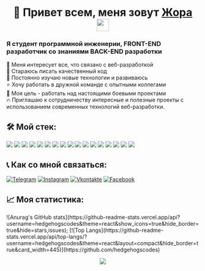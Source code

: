 <h1 align="center">📌 Привет всем, меня зовут <a href="https://t.me/heritage_arm" target="_blank">Жора</a> 
<img src="https://github.com/blackcater/blackcater/raw/main/images/Hi.gif" height="32"/></h1>
<h3 width="100%">Я студент программной инженерии, FRONT-END разработчик со знаниями BACK-END разработки</h3>

👀 Меня интересует все, что связано с веб-разработкой<br>
📝 Стараюсь писать качественный код<br>
💫 Постоянно изучаю новые технологии и развиваюсь<br>
⭐ Хочу работать в дружной команде с опытными коллегами<br>
🎯 Моя цель - работать над настоящими боевыми проектами<br>
🔥 Приглашаю к сотрудничеству интересные и полезные проекты с использованием современных технологий веб-разработки.<br>

<div>
<h2>🛠 Мой стек:</h2>
<img src="https://img.shields.io/badge/html5-090909.svg?style=for-the-badge&logo=html5&logoColor=#FF4500" />
<img src="https://img.shields.io/badge/css3-090909.svg?style=for-the-badge&logo=css3&logoColor=0000FF" />
<img src="https://img.shields.io/badge/javascript-090909.svg?style=for-the-badge&logo=javascript&logoColor=%23F7DF1E" />
<img src="https://img.shields.io/badge/react-090909.svg?style=for-the-badge&logo=react&logoColor=%2361DAFB" />
<img src="https://img.shields.io/badge/Node.JS-090909.svg?style=for-the-badge&logo=node.js&logoColor=#00FA9A" />
<img src="https://img.shields.io/badge/Sql-090909.svg?style=for-the-badge&logo=mysql&logoColor=#0000FF" />
<img src="https://img.shields.io/badge/MongoDB-090909.svg?style=for-the-badge&logo=MongoDB&logoColor=2d572c" />
<img src="https://img.shields.io/badge/-C++-090909?style=for-the-badge&logo=C%2b%2b&logoColor=6296CC" />
<img src="https://img.shields.io/badge/python-090909.svg?style=for-the-badge&logo=python&logoColor=00648B" />
<img src="https://img.shields.io/badge/Opengl-090909.svg?style=for-the-badge&logo=Opengl&logoColor=#4682B4" />

<img src="https://img.shields.io/badge/webpack-090909.svg?style=for-the-badge&logo=webpack&logoColor=#87CEEB" />
<img src="https://img.shields.io/badge/git-090909.svg?style=for-the-badge&logo=git&logoColor=#FF0000" />
<img src="https://img.shields.io/badge/Visual%20Studio%20Code-090909.svg?style=for-the-badge&logo=visual-studio-code&logoColor=00BFFF" />
<img src="https://img.shields.io/badge/Visual%20Studio-090909.svg?style=for-the-badge&logo=visual-studio&logoColor=BA55D3" />
<img src="https://img.shields.io/badge/mysql workbench-090909.svg?style=for-the-badge&logo=mysql&logoColor=6495ED" />
<img src="https://img.shields.io/badge/figma-090909.svg?style=for-the-badge&logo=figma&logoColor=FF6347" />
<img src="https://img.shields.io/badge/QT-090909.svg?style=for-the-badge&logo=qt&logoColor=#4682B4" />
</div>

<h2>📞 Как со мной связаться:</h2>

[![Telegram](https://img.shields.io/badge/-Telegram-090909?style=for-the-badge&logo=telegram&logoColor=27A0D9)](https://t.me/heritage_arm)
[![Instagram](https://img.shields.io/badge/-Instagram-090909?style=for-the-badge&logo=instagram&logoColor=B4068E)](https://www.instagram.com/heritage_arm)
[![Vkontakte](https://img.shields.io/badge/-Vkontakte-090909?style=for-the-badge&logo=Vk&logoColor=4F7DB3)](https://vk.com/heritage57)
[![Facebook](https://img.shields.io/badge/-Facebook-090909?style=for-the-badge&logo=Facebook&logoColor=1195F5)](https://www.facebook.com/zhor.pogosyan.7/)

<h2>📈 Моя статистика:</h2>
![Anurag's GitHub stats](https://github-readme-stats.vercel.app/api?username=hedgehogscodes&theme=react&show_icons=true&hide_border=true&hide=stars,issues);
[![Top Langs](https://github-readme-stats.vercel.app/api/top-langs/?username=hedgehogscodes&theme=react&layout=compact&hide_border=true&card_width=445)](https://github.com/hedgehogscodes)
  
<div>
<p align="center">
  <img  src="https://github.com/hedgehogscods/hedgehogscods/blob/main/assets/CraftyRichEthiopianwolf-mobile.gif"/>
</p>
</div>
